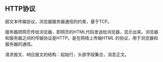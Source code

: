 
## HTTP协议
超文本传输协议，浏览器服务器通信的约束，基于TCP。

服务器把网页传给浏览器，即网页的HTML代码发送给浏览器，显示出来。浏览器和服务器之间的传输协议是HTTP。是在网络上传输HTML 的协议，用于浏览器和服务器的通信。

请求报文、响应报文的结构：起始行，头部字段集合，消息正文。
